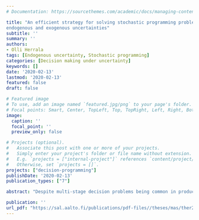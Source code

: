 ```yaml
---
# Documentation: https://sourcethemes.com/academic/docs/managing-content/

title: "An efficient strategy for solving stochastic programming problems under
endogenous and exogenous uncertainties"
subtitle: ''
summary: ''
authors:
- Olli Herrala
tags: [Endogenous uncertainty, Stochastic programming]
categories: [Decision making under uncertainty]
keywords: []
date: '2020-02-13'
lastmod: '2020-02-13'
featured: false
draft: false

# Featured image
# To use, add an image named `featured.jpg/png` to your page's folder.
# Focal points: Smart, Center, TopLeft, Top, TopRight, Left, Right, BottomLeft, Bottom, BottomRight.
image:
  caption: ''
  focal_point: ''
  preview_only: false

# Projects (optional).
#   Associate this post with one or more of your projects.
#   Simply enter your project's folder or file name without extension.
#   E.g. `projects = ["internal-project"]` references `content/project/deep-learning/index.md`.
#   Otherwise, set `projects = []`.
projects: ["decision-programming"]
publishDate: '2020-02-13'
publication_types: ["7"]

abstract: "Despite multi-stage decision problems being common in production planning, there is a class of such problems for which a general solution framework does not exist, namely problems with endogenous uncertainty. Methods from decision analysis and stochastic programming can be used, but both require significantly constraining assumptions. In order to overcome the current challenges, Decision Programming combines approaches from these two fields, making it possible to acquire optimal strategies for different decision problems. \n\nDecision Programming is strictly limited to problems in which uncertainty events and decisions are taken from a finite discrete set, reducing its applicability to problems with continuous decision spaces. Discretizing a continuous decision space increases the problem size and can lead to computational intractability. \n\nThis thesis presents a problem decomposition approach extending the Decision Programming framework. The decomposition approach allows for considering continuous decision and uncertainty spaces in problems with a suitable structure. The proposed framework is applied to three different problems, including a large-scale production planning problem from literature. The main example in this thesis is a novel approach on climate change mitigation cost-benefit analysis, where R&D is carried out simultaneously with the emissions abatement decisions. The R&D projects provide information on the climate damage severity and decrease the price of abatement. Problems with similar structure have not been discussed in the literature, and the extended Decision Programming framework is able to solve the problem to optimality."

publication: ''
url_pdf: "https://sal.aalto.fi/publications/pdf-files//theses/mas/ther20_public.pdf"
---
```

